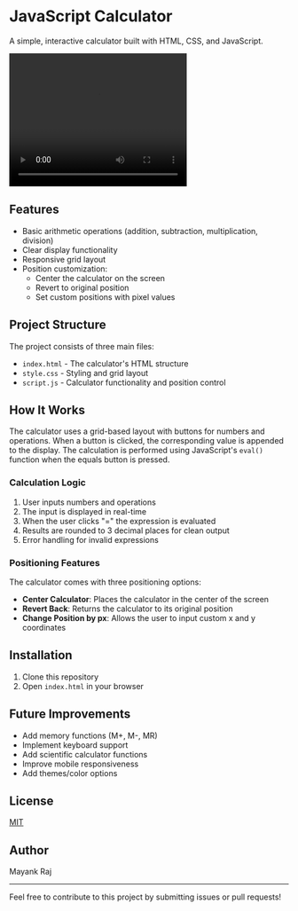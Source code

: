 # JavaScript Calculator

A simple, interactive calculator built with HTML, CSS, and JavaScript.

<video src="./Demo.mp4" width="320" height="240" autoplay loop></video>

## Features

- Basic arithmetic operations (addition, subtraction, multiplication, division)
- Clear display functionality
- Responsive grid layout
- Position customization:
  - Center the calculator on the screen
  - Revert to original position
  - Set custom positions with pixel values

## Project Structure

The project consists of three main files:

- `index.html` - The calculator's HTML structure
- `style.css` - Styling and grid layout
- `script.js` - Calculator functionality and position control

## How It Works

The calculator uses a grid-based layout with buttons for numbers and operations. When a button is clicked, the corresponding value is appended to the display. The calculation is performed using JavaScript's `eval()` function when the equals button is pressed.

### Calculation Logic

1. User inputs numbers and operations
2. The input is displayed in real-time
3. When the user clicks "=" the expression is evaluated
4. Results are rounded to 3 decimal places for clean output
5. Error handling for invalid expressions

### Positioning Features

The calculator comes with three positioning options:

- **Center Calculator**: Places the calculator in the center of the screen
- **Revert Back**: Returns the calculator to its original position
- **Change Position by px**: Allows the user to input custom x and y coordinates

## Installation

1. Clone this repository
2. Open `index.html` in your browser

## Future Improvements

- Add memory functions (M+, M-, MR)
- Implement keyboard support
- Add scientific calculator functions
- Improve mobile responsiveness
- Add themes/color options

## License

[MIT](LICENSE)

## Author

Mayank Raj

---

Feel free to contribute to this project by submitting issues or pull requests!
